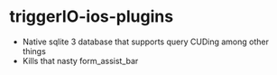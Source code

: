 triggerIO-ios-plugins
=====================

* Native sqlite 3 database that supports query CUDing among other things
* Kills that nasty form_assist_bar
